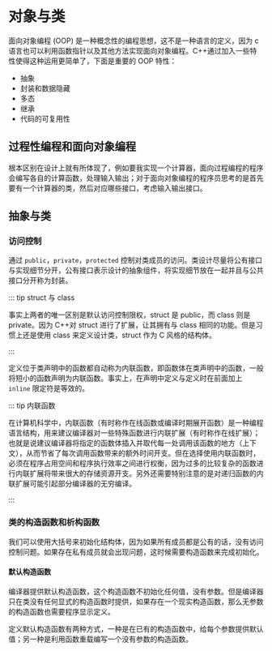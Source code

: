 # 对象与类

面向对象编程 (OOP) 是一种概念性的编程思想，这不是一种语言的定义，因为 c 语言也可以利用函数指针以及其他方法实现面向对象编程。C++通过加入一些特性使得这种运用更简单了，下面是重要的 OOP 特性：

- 抽象
- 封装和数据隐藏
- 多态
- 继承
- 代码的可复用性

## 过程性编程和面向对象编程

根本区别在设计上就有所体现了，例如要我实现一个计算器，面向过程编程的程序会编写各自的计算函数，处理输入输出；对于面向对象编程的程序员思考的是首先要有一个计算器的类，然后对应哪些接口，考虑输入输出接口。

## 抽象与类

### 访问控制

通过 `public`，`private`，`protected` 控制对类成员的访问。类设计尽量将公有接口与实现细节分开，公有接口表示设计的抽象组件，将实现细节放在一起并且与公共接口分开称为封装。

::: tip struct 与 class

事实上两者的唯一区别是默认访问控制限权，struct 是 public，而 class 则是 private。因为 C++对 struct 进行了扩展，让其拥有与 class 相同的功能。但是习惯上还是使用 class 来定义设计类，struct 作为 C 风格的结构体。

:::

定义位于类声明中的函数都自动称为内联函数，即函数体在类声明中的函数，一般将短小的函数声明为内联函数。事实上，在声明中定义与定义时在前面加上 `inline` 限定符是等效的。

::: tip 内联函数

在计算机科学中，内联函数（有时称作在线函数或编译时期展开函数）是一种编程语言结构，用来建议编译器对一些特殊函数进行内联扩展（有时称作在线扩展）；也就是说建议编译器将指定的函数体插入并取代每一处调用该函数的地方（上下文），从而节省了每次调用函数带来的额外时间开支。但在选择使用内联函数时，必须在程序占用空间和程序执行效率之间进行权衡，因为过多的比较复杂的函数进行内联扩展将带来很大的存储资源开支。另外还需要特别注意的是对递归函数的内联扩展可能引起部分编译器的无穷编译。

:::

### 类的构造函数和析构函数

我们可以使用大括号来初始化结构体，因为如果所有成员都是公有的话，没有访问控制问题。如果存在私有成员就会出现问题，这时候需要构造函数来完成初始化。

#### 默认构造函数

编译器提供默认构造函数，这个构造函数不初始化任何值，没有参数。但是编译器只在类没有任何显式的构造函数时提供，如果存在一个现实构造函数，那么无参数的构造函数也需要程序显示定义。

定义默认构造函数有两种方式，一种是在已有的构造函数中，给每个参数提供默认值；另一种是利用函数重载编写一个没有参数的构造函数。

